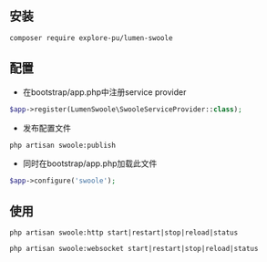 ## 安装
```
composer require explore-pu/lumen-swoole
```

## 配置

- 在bootstrap/app.php中注册service provider
```php
$app->register(LumenSwoole\SwooleServiceProvider::class);
```

- 发布配置文件
```shell
php artisan swoole:publish
```

- 同时在bootstrap/app.php加载此文件

```php
$app->configure('swoole');
```

## 使用

```shell
php artisan swoole:http start|restart|stop|reload|status

php artisan swoole:websocket start|restart|stop|reload|status
```
